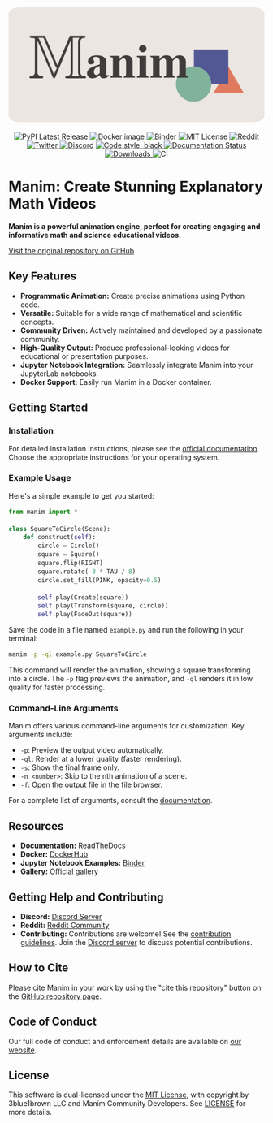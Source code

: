 <p align="center">
    <a href="https://www.manim.community/"><img src="https://raw.githubusercontent.com/ManimCommunity/manim/main/logo/cropped.png" alt="Manim Logo"></a>
    <br />
    <br />
    <a href="https://pypi.org/project/manim/"><img src="https://img.shields.io/pypi/v/manim.svg?style=flat&logo=pypi" alt="PyPI Latest Release"></a>
    <a href="https://hub.docker.com/r/manimcommunity/manim"><img src="https://img.shields.io/docker/v/manimcommunity/manim?color=%23099cec&label=docker%20image&logo=docker" alt="Docker image"> </a>
    <a href="https://mybinder.org/v2/gh/ManimCommunity/jupyter_examples/HEAD?filepath=basic_example_scenes.ipynb"><img src="https://mybinder.org/badge_logo.svg" alt="Binder"></a>
    <a href="http://choosealicense.com/licenses/mit/"><img src="https://img.shields.io/badge/license-MIT-red.svg?style=flat" alt="MIT License"></a>
    <a href="https://www.reddit.com/r/manim/"><img src="https://img.shields.io/reddit/subreddit-subscribers/manim.svg?color=orange&label=reddit&logo=reddit" alt="Reddit" href="#"></a>
    <a href="https://twitter.com/manim_community/"><img src="https://img.shields.io/twitter/url/https/twitter.com/cloudposse.svg?style=social&label=Follow%20%40manim_community" alt="Twitter">
    <a href="https://www.manim.community/discord/"><img src="https://img.shields.io/discord/581738731934056449.svg?label=discord&color=yellow&logo=discord" alt="Discord"></a>
    <a href="https://github.com/psf/black"><img src="https://img.shields.io/badge/code%20style-black-000000.svg" alt="Code style: black">
    <a href="https://docs.manim.community/"><img src="https://readthedocs.org/projects/manimce/badge/?version=latest" alt="Documentation Status"></a>
    <a href="https://pepy.tech/project/manim"><img src="https://pepy.tech/badge/manim/month?" alt="Downloads"> </a>
    <img src="https://github.com/ManimCommunity/manim/workflows/CI/badge.svg" alt="CI">
</p>

# Manim: Create Stunning Explanatory Math Videos

**Manim is a powerful animation engine, perfect for creating engaging and informative math and science educational videos.**

[Visit the original repository on GitHub](https://github.com/ManimCommunity/manim)

## Key Features

*   **Programmatic Animation:** Create precise animations using Python code.
*   **Versatile:** Suitable for a wide range of mathematical and scientific concepts.
*   **Community Driven:** Actively maintained and developed by a passionate community.
*   **High-Quality Output:** Produce professional-looking videos for educational or presentation purposes.
*   **Jupyter Notebook Integration:** Seamlessly integrate Manim into your JupyterLab notebooks.
*   **Docker Support:** Easily run Manim in a Docker container.

## Getting Started

### Installation

For detailed installation instructions, please see the [official documentation](https://docs.manim.community/en/stable/installation.html). Choose the appropriate instructions for your operating system.

### Example Usage

Here's a simple example to get you started:

```python
from manim import *

class SquareToCircle(Scene):
    def construct(self):
        circle = Circle()
        square = Square()
        square.flip(RIGHT)
        square.rotate(-3 * TAU / 8)
        circle.set_fill(PINK, opacity=0.5)

        self.play(Create(square))
        self.play(Transform(square, circle))
        self.play(FadeOut(square))
```

Save the code in a file named `example.py` and run the following in your terminal:

```bash
manim -p -ql example.py SquareToCircle
```

This command will render the animation, showing a square transforming into a circle. The `-p` flag previews the animation, and `-ql` renders it in low quality for faster processing.

### Command-Line Arguments

Manim offers various command-line arguments for customization. Key arguments include:

*   `-p`: Preview the output video automatically.
*   `-ql`: Render at a lower quality (faster rendering).
*   `-s`: Show the final frame only.
*   `-n <number>`: Skip to the nth animation of a scene.
*   `-f`: Open the output file in the file browser.

For a complete list of arguments, consult the [documentation](https://docs.manim.community/en/stable/guides/configuration.html).

## Resources

*   **Documentation:** [ReadTheDocs](https://docs.manim.community/)
*   **Docker:** [DockerHub](https://hub.docker.com/r/manimcommunity/manim)
*   **Jupyter Notebook Examples:** [Binder](https://mybinder.org/v2/gh/ManimCommunity/jupyter_examples/HEAD?filepath=basic_example_scenes.ipynb)
*   **Gallery:** [Official gallery](https://docs.manim.community/en/stable/examples.html)

## Getting Help and Contributing

*   **Discord:** [Discord Server](https://www.manim.community/discord/)
*   **Reddit:** [Reddit Community](https://www.reddit.com/r/manim/)
*   **Contributing:**  Contributions are welcome!  See the [contribution guidelines](https://docs.manim.community/en/stable/contributing.html).  Join the [Discord server](https://www.manim.community/discord/) to discuss potential contributions.

## How to Cite

Please cite Manim in your work by using the "cite this repository" button on the [GitHub repository page](https://github.com/ManimCommunity/manim).

## Code of Conduct

Our full code of conduct and enforcement details are available on [our website](https://docs.manim.community/en/stable/conduct.html).

## License

This software is dual-licensed under the [MIT License](http://choosealicense.com/licenses/mit/), with copyright by 3blue1brown LLC and Manim Community Developers. See [LICENSE](LICENSE) for more details.